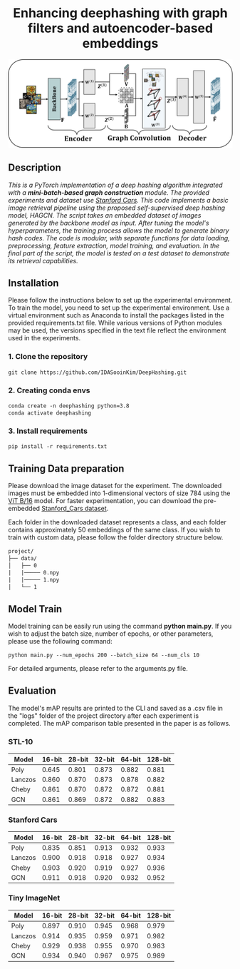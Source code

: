 <div align="center">

# Enhancing deephashing with graph filters and autoencoder-based embeddings

![poster](./images/arch.png)
<div align="left">

## Description

*This is a PyTorch implementation of a deep hashing algorithm integrated with a __mini-batch-based graph construction__ module. The provided experiments and dataset use [Stanford Cars](https://ai.stanford.edu/~jkrause/cars/car_dataset.html).
This code implements a basic image retrieval pipeline using the proposed self-supervised deep hashing model, HAGCN. The script takes an embedded dataset of images generated by the backbone model as input. After tuning the model's hyperparameters, the training process allows the model to generate binary hash codes. The code is modular, with separate functions for data loading, preprocessing, feature extraction, model training, and evaluation. In the final part of the script, the model is tested on a test dataset to demonstrate its retrieval capabilities.*

## Installation
Please follow the instructions below to set up the experimental environment.
To train the model, you need to set up the experimental environment. Use a virtual environment such as Anaconda to install the packages listed in the provided requirements.txt file. While various versions of Python modules may be used, the versions specified in the text file reflect the environment used in the experiments.

### 1. Clone the repository

```{shell}
git clone https://github.com/IDASooinKim/DeepHashing.git
```

### 2. Creating conda envs

```{shell}
conda create -n deephashing python=3.8
conda activate deephashing
```

### 3. Install requirements 

```{shell}
pip install -r requirements.txt
```

## Training Data preparation

Please download the image dataset for the experiment. 
The downloaded images must be embedded into 1-dimensional vectors of size 784 using the [ViT B/16](https://docs.pytorch.org/vision/main/models/generated/torchvision.models.vit_b_16.html) model. 
For faster experimentation, you can download the pre-embedded [Stanford_Cars dataset](https://drive.google.com/file/d/1s39IUmYMnvvwMu1eotckh3HF6Mr1QvUt/view?usp=drive_link).

Each folder in the downloaded dataset represents a class, and each folder contains approximately 50 embeddings of the same class. If you wish to train with custom data, please follow the folder directory structure below.

```
project/
├── data/
│   ├── 0
|   |───── 0.npy
|   |───── 1.npy
│   └── 1
```

## Model Train

Model training can be easily run using the command __python main.py__.
If you wish to adjust the batch size, number of epochs, or other parameters, please use the following command:

```{shell}
python main.py --num_epochs 200 --batch_size 64 --num_cls 10 
```

For detailed arguments, please refer to the arguments.py file.

## Evaluation

The model's mAP results are printed to the CLI and saved as a .csv file in the "logs" folder of the project directory after each experiment is completed.
The mAP comparison table presented in the paper is as follows.

### STL-10
| Model   | 16-bit | 28-bit | 32-bit | 64-bit | 128-bit |
| ------- | ------ | ------ | ------ | ------ | ------- |
| Poly    | 0.645  | 0.801  | 0.873  | 0.882  | 0.881   |
| Lanczos | 0.860  | 0.870  | 0.873  | 0.878  | 0.882   |
| Cheby   | 0.861  | 0.870  | 0.872  | 0.872  | 0.881   |
| GCN     | 0.861  | 0.869  | 0.872  | 0.882  | 0.883   |

### Stanford Cars
| Model   | 16-bit | 28-bit | 32-bit | 64-bit | 128-bit |
| ------- | ------ | ------ | ------ | ------ | ------- |
| Poly    | 0.835  | 0.851  | 0.913  | 0.932  | 0.933   |
| Lanczos | 0.900  | 0.918  | 0.918  | 0.927  | 0.934   |
| Cheby   | 0.903  | 0.920  | 0.919  | 0.927  | 0.936   |
| GCN     | 0.911  | 0.918  | 0.920  | 0.932  | 0.952   |

### Tiny ImageNet
| Model   | 16-bit | 28-bit | 32-bit | 64-bit | 128-bit |
| ------- | ------ | ------ | ------ | ------ | ------- |
| Poly    | 0.897  | 0.910  | 0.945  | 0.968  | 0.979   |
| Lanczos | 0.914  | 0.935  | 0.959  | 0.971  | 0.982   |
| Cheby   | 0.929  | 0.938  | 0.955  | 0.970  | 0.983   |
| GCN     | 0.934  | 0.940  | 0.967  | 0.975  | 0.989   |
